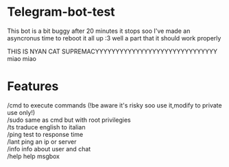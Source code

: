 # Telegram-bot-test
 This bot is a bit buggy after 20 minutes it stops 
 soo I've made an asyncronus time to reboot it all up
 :3 well a part that it should work properly 
 
 THIS IS NYAN CAT SUPREMACYYYYYYYYYYYYYYYYYYYYYYYYYYYYYY miao miao
# Features
 /cmd   to execute commands (!be aware it's risky soo use it,modify to private use only!)<br />
 /sudo  same as cmd but with root privilegies<br />
 /ts    traduce english to italian<br />
 /ping  test to response time<br />
 /lant  ping an ip or server<br />
 /info  info about user and chat<br />
 /help  help msgbox
